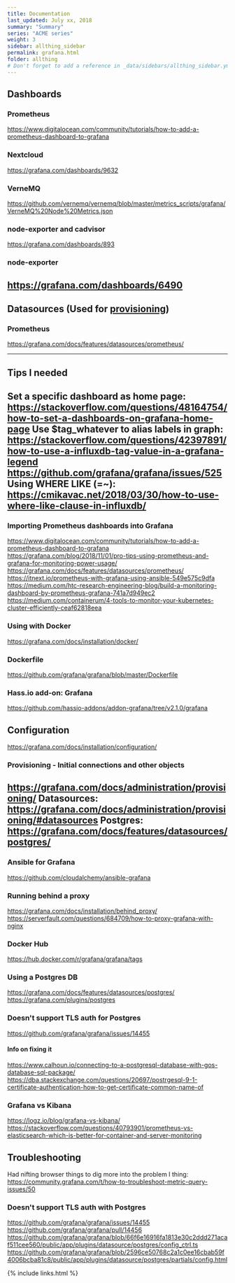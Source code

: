 ```yaml
---
title: Documentation 
last_updated: July xx, 2018
summary: "Summary"
series: "ACME series"
weight: 3
sidebar: allthing_sidebar
permalink: grafana.html
folder: allthing
# Don't forget to add a reference in _data/sidebars/allthing_sidebar.yml and/or _data/topnav.yml 
---
```


## Dashboards
### Prometheus
https://www.digitalocean.com/community/tutorials/how-to-add-a-prometheus-dashboard-to-grafana

### Nextcloud
https://grafana.com/dashboards/9632

### VerneMQ
https://github.com/vernemq/vernemq/blob/master/metrics_scripts/grafana/VerneMQ%20Node%20Metrics.json

### node-exporter and cadvisor
https://grafana.com/dashboards/893

### node-exporter
https://grafana.com/dashboards/6490
---

## Datasources (Used for [provisioning](https://grafana.com/docs/administration/provisioning/#datasources))
### Prometheus 
https://grafana.com/docs/features/datasources/prometheus/

---


## Tips I needed
Set a specific dashboard as home page: https://stackoverflow.com/questions/48164754/how-to-set-a-dashboards-on-grafana-home-page
Use $tag_whatever to alias labels in graph: https://stackoverflow.com/questions/42397891/how-to-use-a-influxdb-tag-value-in-a-grafana-legend
https://github.com/grafana/grafana/issues/525
Using WHERE LIKE (=~): https://cmikavac.net/2018/03/30/how-to-use-where-like-clause-in-influxdb/
---


### Importing Prometheus dashboards into Grafana
https://www.digitalocean.com/community/tutorials/how-to-add-a-prometheus-dashboard-to-grafana
https://grafana.com/blog/2018/11/01/pro-tips-using-prometheus-and-grafana-for-monitoring-power-usage/
https://grafana.com/docs/features/datasources/prometheus/
https://itnext.io/prometheus-with-grafana-using-ansible-549e575c9dfa
https://medium.com/htc-research-engineering-blog/build-a-monitoring-dashboard-by-prometheus-grafana-741a7d949ec2
https://medium.com/containerum/4-tools-to-monitor-your-kubernetes-cluster-efficiently-ceaf62818eea

### Using with Docker
https://grafana.com/docs/installation/docker/

### Dockerfile
https://github.com/grafana/grafana/blob/master/Dockerfile

### Hass.io add-on: Grafana 
https://github.com/hassio-addons/addon-grafana/tree/v2.1.0/grafana

## Configuration
https://grafana.com/docs/installation/configuration/

### Provisioning - Initial connections and other objects
https://grafana.com/docs/administration/provisioning/
Datasources: https://grafana.com/docs/administration/provisioning/#datasources
Postgres: https://grafana.com/docs/features/datasources/postgres/
---

### Ansible for Grafana
https://github.com/cloudalchemy/ansible-grafana

### Running behind a proxy
https://grafana.com/docs/installation/behind_proxy/
https://serverfault.com/questions/684709/how-to-proxy-grafana-with-nginx

### Docker Hub
https://hub.docker.com/r/grafana/grafana/tags

### Using a Postgres DB
https://grafana.com/docs/features/datasources/postgres/
https://grafana.com/plugins/postgres

### Doesn't support TLS auth for Postgres
https://github.com/grafana/grafana/issues/14455
#### Info on fixing it
https://www.calhoun.io/connecting-to-a-postgresql-database-with-gos-database-sql-package/
https://dba.stackexchange.com/questions/20697/postrgesql-9-1-certificate-authentication-how-to-get-certificate-common-name-of

### Grafana vs Kibana
https://logz.io/blog/grafana-vs-kibana/
https://stackoverflow.com/questions/40793901/prometheus-vs-elasticsearch-which-is-better-for-container-and-server-monitoring


## Troubleshooting
Had nifting browser things to dig more into the problem I thing: https://community.grafana.com/t/how-to-troubleshoot-metric-query-issues/50


### Doesn't support TLS auth with Postgres
https://github.com/grafana/grafana/issues/14455
https://github.com/grafana/grafana/pull/14456
https://github.com/grafana/grafana/blob/66f6e16916fa1813e30c2ddd271acaf511cee560/public/app/plugins/datasource/postgres/config_ctrl.ts
https://github.com/grafana/grafana/blob/2596ce50768c2a1c0ee16cbab59f4006bcba81c8/public/app/plugins/datasource/postgres/partials/config.html

{% include links.html %}
